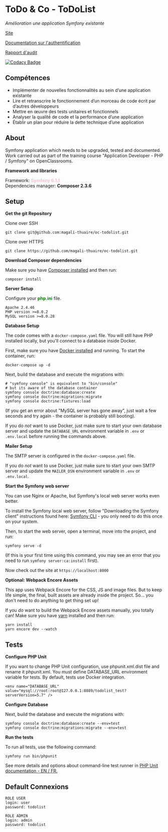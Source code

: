 # ToDo & Co - ToDoList
*Amélioration une application Symfony existante*

[Site](https://todolist.magali.website)  

[Documentation sur l'authentification](https://magali-thuaire.github.io/oc-todolist/documentation_authentification.pdf)  

[Rapport d'audit](https://magali-thuaire.github.io/oc-todolist/rapport_audit.pdf)  

[![Codacy Badge](https://app.codacy.com/project/badge/Grade/24620ce050ad40cd9afc507fdd3de9e8)](https://www.codacy.com/gh/magali-thuaire/oc-todolist/dashboard?utm_source=github.com&amp;utm_medium=referral&amp;utm_content=magali-thuaire/oc-todolist&amp;utm_campaign=Badge_Grade)

## Compétences

-	Implémenter de nouvelles fonctionnalités au sein d’une application existante
-	Lire et retranscrire le fonctionnement d’un morceau de code écrit par d’autres développeurs 
-	Mettre en œuvre des tests unitaires et fonctionnels
-	Analyser la qualité́ de code et la performance d’une application
-	Établir un plan pour réduire la dette technique d’une application

## About

Symfony application which needs to be upgraded, tested and documented.  
Work carried out as part of the training course "Application Developer - PHP / Symfony" on OpenClassrooms.

**Framework and libraries**

Framework: <span style="color:pink">**Symfony 6.1.1**</span>  
Dependencies manager: **Composer 2.3.6**

## Setup

**Get the git Repository**

Clone over SSH

```
git clone git@github.com:magali-thuaire/oc-todolist.git
```

Clone over HTTPS

```
git clone https://github.com/magali-thuaire/oc-todolist.git
```

**Download Composer dependencies**

Make sure you have [Composer installed](https://getcomposer.org/download/)
and then run:

```
composer install
```

**Server Setup**

Configure your <span style="color:green">**php.ini**</span> file.

```
Apache 2.4.46
PHP version >=8.0.2
MySQL version >=8.0.28
```

**Database Setup**

The code comes with a `docker-compose.yaml` file.
You will still have PHP installed
locally, but you'll connect to a database inside Docker.

First, make sure you have [Docker installed](https://docs.docker.com/get-docker/)
and running. To start the container, run:

```
docker-compose up -d
```

Next, build the database and execute the migrations with:

```
# "symfony console" is equivalent to "bin/console"
# but its aware of the database container
symfony console doctrine:database:create
symfony console doctrine:migrations:migrate
symfony console doctrine:fixtures:load
```

(If you get an error about "MySQL server has gone away", just wait
a few seconds and try again - the container is probably still booting).

If you do *not* want to use Docker, just make sure to start your own
database server and update the `DATABASE_URL` environment variable in
`.env` or `.env.local` before running the commands above.

**Mailer Setup**

The SMTP server is configured in the `docker-compose.yaml` file.

If you do *not* want to use Docker, just make sure to start your own
SMTP server and update the `MAILER_DSN` environment variable in
`.env` or `.env.local`.

**Start the Symfony web server**

You can use Nginx or Apache, but Symfony's local web server
works even better.

To install the Symfony local web server, follow
"Downloading the Symfony client" instructions found
here: [Symfony CLI](https://symfony.com/download) - you only need to do this
once on your system.

Then, to start the web server, open a terminal, move into the
project, and run:

```
symfony serve -d
```

(If this is your first time using this command, you may see an
error that you need to run `symfony server:ca:install` first).

Now check out the site at `https://localhost:8000`

**Optional: Webpack Encore Assets**

This app uses Webpack Encore for the CSS, JS and image files. But
to keep life simple, the final, built assets are already inside the
project. So... you don't need to do anything to get thing set up!

If you *do* want to build the Webpack Encore assets manually, you
totally can! Make sure you have [yarn](https://yarnpkg.com/lang/en/)
installed and then run:

```
yarn install
yarn encore dev --watch
```

## Tests

**Configure PHP Unit**

If you want to change PHP Unit configuration, use phpunit.xml.dist file and rename it phpunit.xml.
You must define DATABASE_URL environment variable for tests. By default, tests use Docker integration.
```
<env name="DATABASE_URL" value="mysql://root:root@127.0.0.1:8889/todolist_test?serverVersion=5.7" />
```

**Configure Database**

Next, build the database and execute the migrations with:

```
symfony console doctrine:database:create --env=test
symfony console doctrine:migrations:migrate --env=test
```

**Run the tests**

To run all tests, use the following command:
```
symfony run bin/phpunit
```

See more details and options about command-line test runner in  [PHP Unit documentation - EN / FR.](https://phpunit.readthedocs.io/en/latest/textui.html)

## Default Connexions

```
ROLE USER
login: user
password: todolist
```

```
ROLE ADMIN
login: admin
password: todolist
```
